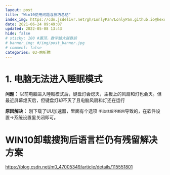 ```yaml
---
layout: post
title: "Win10使用问题与技巧总结"
index_img: https://cdn.jsdelivr.net/gh/LonlyPan/LonlyPan.github.io@hexo_source/hexo_images/电脑无法进入睡眠模式/91ef1a37496543f093881a1e4c34b448.jpeg
date: 2021-06-24 09:49:07
updated: 2022-05-08 13:43
hide: false
# sticky: 100 #置顶，数字越大越靠前
# banner_img: #/img/post_banner.jpg
# comment: false
categories: 03-瞎折腾
---
```



# 1. 电脑无法进入睡眠模式
**问题：**
以前电脑进入睡眠模式后，键盘灯会熄灭，主板上的风扇和灯也会灭。但最近屏幕熄灭后，但键盘灯却不灭了且电脑风扇和灯还在运行

**原因解决：**
刚下载了UU加速器，里面有个选项 `手动休眠不断网`导致的，在软件设置->系统设置里关闭即可。


# WIN10卸载搜狗后语言栏仍有残留解决方案

https://blog.csdn.net/m0_47005349/article/details/115551801
<!--more-->
